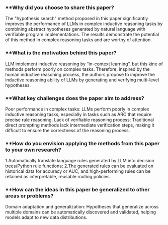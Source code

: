 ### **Why did you choose to share this paper?
The "hypothesis search" method proposed in this paper significantly improves the performance of LLMs in complex inductive reasoning tasks by combining abstract hypotheses generated by natural language with verifiable program implementations. The results demonstrate the potential of this method in complex reasoning tasks and are worthy of attention.
### **What is the motivation behind this paper?
LLM implement inductive reasoning by “in-context learning”, but this kine of methods perform poorly on complex tasks. Therefore, inspired by the human inductive reasoning process, the authors propose to improve the inductive reasoning ability of LLMs by generating and verifying multi-level hypotheses.
### **What key challenges does the paper aim to address?
Poor performance in complex tasks: LLMs perform poorly in complex inductive reasoning tasks, especially in tasks such as ARC that require precise rule reasoning.
Lack of verifiable reasoning process: Traditional direct prompting methods lack intermediate verification steps, making it difficult to ensure the correctness of the reasoning process.
### **How do you envision applying the methods from this paper to your own research?
1.Automatically translate language rules generated by LLM into decision trees/Python rule functions;
2.The generated rules can be evaluated on historical data for accuracy or AUC, and high-performing rules can be retained as interpretable, reusable routing policies.
### **How can the ideas in this paper be generalized to other areas or problems?
Domain adaptation and generalization: Hypotheses that generalize across multiple domains can be automatically discovered and validated, helping models adapt to new data distributions.
